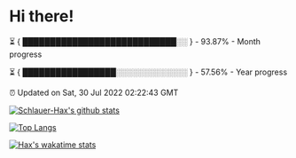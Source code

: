 # Hi there!

⏳ { ████████████████████████████░░ } - 93.87% - Month progress

⏳ { █████████████████░░░░░░░░░░░░░ } - 57.56% - Year progress

⏰ Updated on Sat, 30 Jul 2022 02:22:43 GMT


[![Schlauer-Hax's github stats](https://github-readme-stats.vercel.app/api?username=Schlauer-Hax&show_icons=true&theme=dark&count_private=true)](https://github.com/Schlauer-Hax)


[![Top Langs](https://github-readme-stats.vercel.app/api/top-langs/?username=Schlauer-Hax&layout=compact&theme=dark)](https://github.com/Schlauer-Hax?tab=repositories)


[![Hax's wakatime stats](https://github-readme-stats.vercel.app/api/wakatime?username=Hax&theme=dark)](https://wakatime.com/@Hax)

